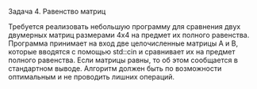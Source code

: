 Задача 4. Равенство матриц

Требуется реализовать небольшую программу для сравнения двух двумерных матриц размерами 4х4 на предмет их полного равенства. Программа принимает на вход две целочисленные матрицы A и B, которые вводятся с помощью std::cin и сравнивает их на предмет полного равенства. Если матрицы равны, то об этом сообщается в стандартном выводе. Алгоритм должен быть по возможности оптимальным и не проводить лишних операций.